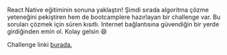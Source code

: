 React Native eğitiminin sonuna yaklaştın! Şimdi sırada algoritma çözme yeteneğini pekiştiren hem de bootcamplere hazırlayan bir challenge var. Bu soruları çözmek için süren kısıtlı. Internet bağlantısına güvendiğin bir yerde girdiğinden emin ol. Kolay gelsin 😄

Challenge linki [burada.](https://coderbyte.com/sl-candidate?promo=kodluyoruz-cmlzb:react-native-assessment-0efl9ob9jb)
